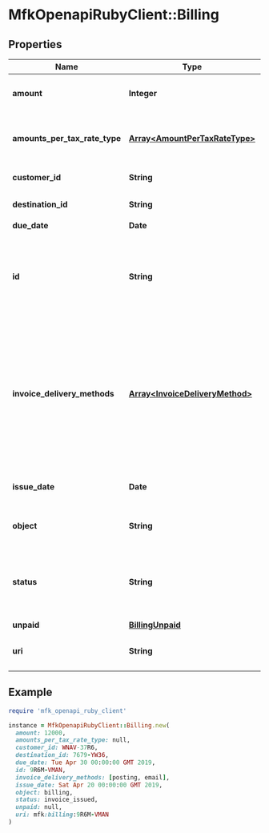 # MfkOpenapiRubyClient::Billing

## Properties

| Name | Type | Description | Notes |
| ---- | ---- | ----------- | ----- |
| **amount** | **Integer** | 請求の**税込**の合計金額です。請求に含まれる取引金額の合計です。 | [optional] |
| **amounts_per_tax_rate_type** | [**Array&lt;AmountPerTaxRateType&gt;**](AmountPerTaxRateType.md) | 各税率種別毎の**税込**の合計金額です。各税率種別の取引金額を合計した値になっています。 | [optional] |
| **customer_id** | **String** | 顧客IDです。請求の顧客を示します。 | [optional] |
| **destination_id** | **String** | 請求先IDです。請求先を示します。 | [optional] |
| **due_date** | **Date** | 支払期限です。 | [optional] |
| **id** | **String** | 請求IDです。一意の識別子として自動で付与されます。請求先ID・支払期限・請求書発行日・取引登録方式が同一の取引がこの請求によってまとめられます。請求書は請求をもとに発行されます。 | [optional] |
| **invoice_delivery_methods** | [**Array&lt;InvoiceDeliveryMethod&gt;**](InvoiceDeliveryMethod.md) | 請求書送付方法です。郵送(posting) またはメール送付(email)のうちから少なくとも１つを指定してください。どちらも選択された場合、どちらの方法でも送付されます。 また、各取引で指定しなかった送付方法でも、請求にまとまった取引のうちでその送付方法を選択しているものがあれば、そちらの送付方法も採用されます。 | [optional] |
| **issue_date** | **Date** | 請求書発行日です。請求書送付日については[こちら](https://support.mfkessai.co.jp/hc/ja/articles/900002297303-%E8%AB%8B%E6%B1%82%E6%9B%B8%E7%99%BA%E8%A1%8C%E6%97%A5%E3%81%AB%E3%81%A4%E3%81%84%E3%81%A6)をご参照ください。 | [optional] |
| **object** | **String** | このObjectの種別を示します。ここでは必ず&#x60;billing&#x60;が入ります。 | [optional] |
| **status** | **String** | 請求ステータスです。請求予定(&#x60;scheduled&#x60;)、請求書発行済(&#x60;invoice_issued&#x60;) 、口座振替通知済(&#x60;account_transfer_notified&#x60;)で指定されます。 | [optional] |
| **unpaid** | [**BillingUnpaid**](BillingUnpaid.md) |  | [optional] |
| **uri** | **String** | 請求URIです。すべてのリソースで一意の識別子として自動で付与されます。 | [optional] |

## Example

```ruby
require 'mfk_openapi_ruby_client'

instance = MfkOpenapiRubyClient::Billing.new(
  amount: 12000,
  amounts_per_tax_rate_type: null,
  customer_id: WNAV-37R6,
  destination_id: 7679-YW36,
  due_date: Tue Apr 30 00:00:00 GMT 2019,
  id: 9R6M-VMAN,
  invoice_delivery_methods: [posting, email],
  issue_date: Sat Apr 20 00:00:00 GMT 2019,
  object: billing,
  status: invoice_issued,
  unpaid: null,
  uri: mfk:billing:9R6M-VMAN
)
```

